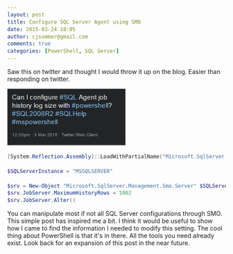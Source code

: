 ```yaml
---
layout: post
title: Configure SQL Server Agent using SMO
date: 2015-03-24 18:05
author: cjsommer@gmail.com
comments: true
categories: [PowerShell, SQL Server]
---
```

Saw this on twitter and thought I would throw it up on the blog. Easier than responding on twitter.

<a href="/img/2015/03/SQLAgentConfiguration.png"><img class="alignnone size-full wp-image-25" src="/img/2015/03/SQLAgentConfiguration.png" alt="SQLAgentConfiguration" width="273" height="131" /></a>

```powershell
[System.Reflection.Assembly]::LoadWithPartialName("Microsoft.SqlServer.Smo") | Out-Null;

$SQLServerInstance = "MSSQLSERVER"

$srv = New-Object "Microsoft.SqlServer.Management.Smo.Server" $SQLServerInstance
$srv.JobServer.MaximumHistoryRows = 1002
$srv.JobServer.Alter()
```

You can manipulate most if not all SQL Server configurations through SMO. This simple post has inspired me a bit. I think it would be useful to show how I came to find the information I needed to modify this setting. The cool thing about PowerShell is that it's in there. All the tools you need already exist. Look back for an expansion of this post in the near future.
